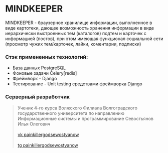 # MINDKEEPER
MINDKEEPER - браузерное хранилище информации, выполненное в виде картотеки, дающее возможность хранения информации в виде иерархически выстроенных тем (каталогов) 
подтем и карточек с информацией (постов), при этом имеющая функционал социальной сети (просмотр чужих тем/карточек, лайки, коментарии, подписки)


### Стэк примененных технологий: 
- База данных PostgreSQL
- Фоновые задачи Сelery[redis]
- Фреймворк - Django 
- Тестирование - Unit testing средствами фреймворка Django 


### Серверный разработчик 

> Ученик 4-го курса Волжского Филиала Волгоградского государственного университета по направлению Информационные системы и программирование Севостьянов Илья Олегович <br> <br>
> [vk painkillergodsewostyanow][vk] <br> <br>
> [tg painkillergodsewostyanow][vk] <br>



[vk]: https://vk.com/painkillergodsewostyanow "Вконтакте" 
[tg]: https://t.me/painkillergod "Телеграмм" 